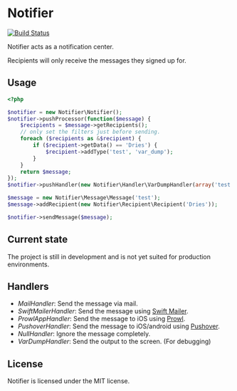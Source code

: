 Notifier
========

[![Build Status](https://secure.travis-ci.org/NoUseFreak/Notifier.png)](https://travis-ci.org/NoUseFreak/Notifier)

Notifier acts as a notification center.

Recipients will only receive the messages they signed up for.

## Usage
```php
<?php

$notifier = new Notifier\Notifier();
$notifier->pushProcessor(function($message) {
    $recipients = $message->getRecipients();
    // only set the filters just before sending.
    foreach ($recipients as &$recipient) {
        if ($recipient->getData() == 'Dries') {
            $recipient->addType('test', 'var_dump');
        }
    }
    return $message;
});
$notifier->pushHandler(new Notifier\Handler\VarDumpHandler(array('test', 'mailing')));

$message = new Notifier\Message\Message('test');
$message->addRecipient(new Notifier\Recipient\Recipient('Dries'));

$notifier->sendMessage($message);
```

## Current state

The project is still in development and is not yet suited for production environments.

## Handlers

 - _MailHandler_: Send the message via mail.
 - _SwiftMailerHandler_: Send the message using [Swift Mailer](http://swiftmailer.org/).
 - _ProwlAppHandler_: Send the message to iOS using [Prowl](http://www.prowlapp.com/).
 - _PushoverHandler_: Send the message to iOS/android using [Pushover](http://pushover.net/).
 - _NullHandler_: Ignore the message completely.
 - _VarDumpHandler_: Send the output to the screen. (For debugging)

## License

Notifier is licensed under the MIT license.
